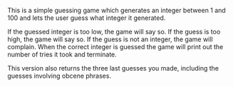 This is a simple guessing game which generates an integer between 1 and 100 and lets the user guess what integer it generated.

If the guessed integer is too low, the game will say so. 
If the guess is too high, the game will say so. 
If the guess is not an integer, the game will complain.
When the correct integer is guessed the game will print out the number of tries it took and terminate.


This version also returns the three last guesses you made, including the guesses involving obcene phrases. 
